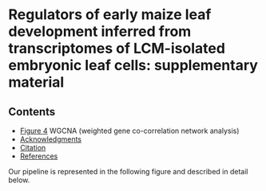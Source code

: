 # Regulators of early maize leaf development inferred from transcriptomes of LCM-isolated embryonic leaf cells: supplementary material

## Contents
* [Figure 4](#figure4)
  WGCNA (weighted gene co-correlation network analysis)
* [Acknowledgments](#acknowledgments)
* [Citation](#citation)
* [References](#references)


Our pipeline is represented in the following figure and described in detail below.
